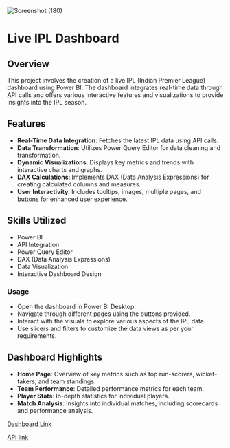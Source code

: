 ![Screenshot (180)](https://github.com/mansi-guptaa/IPL-Dashboard/assets/161967718/b7a37e4c-3c7e-4284-b8d4-f0d6ceba65ba)

#  Live IPL Dashboard 
## Overview

This project involves the creation of a live IPL (Indian Premier League) dashboard using Power BI. The dashboard integrates real-time data through API calls and offers various interactive features and visualizations to provide insights into the IPL season.

## Features

- **Real-Time Data Integration**: Fetches the latest IPL data using API calls.
- **Data Transformation**: Utilizes Power Query Editor for data cleaning and transformation.
- **Dynamic Visualizations**: Displays key metrics and trends with interactive charts and graphs.
- **DAX Calculations**: Implements DAX (Data Analysis Expressions) for creating calculated columns and measures.
- **User Interactivity**: Includes tooltips, images, multiple pages, and buttons for enhanced user experience.

## Skills Utilized

- Power BI
- API Integration
- Power Query Editor
- DAX (Data Analysis Expressions)
- Data Visualization
- Interactive Dashboard Design

### Usage

- Open the dashboard in Power BI Desktop.
- Navigate through different pages using the buttons provided.
- Interact with the visuals to explore various aspects of the IPL data.
- Use slicers and filters to customize the data views as per your requirements.

## Dashboard Highlights

- **Home Page**: Overview of key metrics such as top run-scorers, wicket-takers, and team standings.
- **Team Performance**: Detailed performance metrics for each team.
- **Player Stats**: In-depth statistics for individual players.
- **Match Analysis**: Insights into individual matches, including scorecards and performance analysis.

[Dashboard Link](https://app.powerbi.com/view?r=eyJrIjoiZTNjMWUxMWUtM2U3NS00ZGUyLWFhMTctYjZhNWZlNGFlOGI4IiwidCI6IjM1MWJiYTBmLTBhYWQtNDYzZC05ZjM3LTJlZThkZmZiMGIwMCJ9)

[API link](https://rapidapi.com/cricketapilive/api/cricbuzz-cricket)


